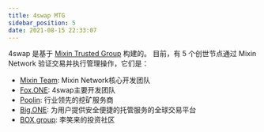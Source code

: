 ```yaml
---
title: 4swap MTG
sidebar_position: 5
date: 2021-08-15 22:33:07
---
```


4swap 是基于 [Mixin Trusted Group](https://developers.mixin.one/document/mainnet/mtg) 构建的。 目前，有 5 个创世节点通过 Mixin Network 验证交易并执行管理操作，它们是：

- [Mixin Team](https://mixin.one/): Mixin Network核心开发团队
- [Fox.ONE](https://fox.one/): 4swap主要开发团队
- [Poolin](https://poolin.com/): 行业领先的挖矿服务商
- [Big.ONE](https://big.one/): 为用户提供安全便捷的托管服务的全球交易平台
- [BOX group](https://onregularinvesting.com/): 李笑来的投资社区

